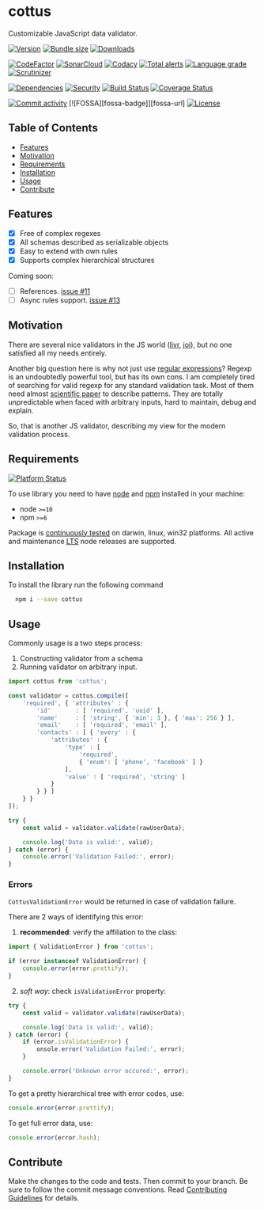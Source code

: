 # cottus

Customizable JavaScript data validator. 

[![Version][badge-vers]][npm]
[![Bundle size][npm-size-badge]][npm-size-url]
[![Downloads][npm-downloads-badge]][npm]

[![CodeFactor][codefactor-badge]][codefactor-url]
[![SonarCloud][sonarcloud-badge]][sonarcloud-url]
[![Codacy][codacy-badge]][codacy-url]
[![Total alerts][lgtm-alerts-badge]][lgtm-alerts-url]
[![Language grade][lgtm-lg-badge]][lgtm-lg-url]
[![Scrutinizer][scrutinizer-badge]][scrutinizer-url]

[![Dependencies][badge-deps]][npm]
[![Security][snyk-badge]][snyk-url]
[![Build Status][tests-badge]][tests-url]
[![Coverage Status][badge-coverage]][url-coverage]

[![Commit activity][commit-activity-badge]][github]
[![FOSSA][fossa-badge]][fossa-url]
[![License][badge-lic]][github]

## Table of Contents
  - [Features](#features)
  - [Motivation](#motivation)
  - [Requirements](#requirements)
  - [Installation](#installation)
  - [Usage](#usage)
  - [Contribute](#contribute)

## Features
- [x] Free of complex regexes
- [x] All schemas described as serializable objects
- [x] Easy to extend with own rules
- [x] Supports complex hierarchical structures

Coming soon:
- [ ] References. [issue #11][i11]
- [ ] Async rules support. [issue #13][i13]

## Motivation

There are several nice validators in the JS world ([livr][npm-livr], [joi][npm-joi]), but no one satisfied all my needs entirely. 

Another big question here is why not just use [regular expressions][RegExp]? Regexp is an undoubtedly powerful tool, but has its own cons. I am completely tired of searching for valid regexp for any standard validation task. Most of them need almost [scientific paper][regexp-email] to describe patterns. They are totally unpredictable when faced with arbitrary inputs, hard to maintain, debug and explain.

So, that is another JS validator, describing my view for the modern validation process. 

## Requirements
[![Platform Status][node-ver-test-badge]][node-ver-test-url]

To use library you need to have [node](https://nodejs.org) and [npm](https://www.npmjs.com) installed in your machine:

* node `>=10`
* npm `>=6`

Package is [continuously tested][node-ver-test-url] on darwin, linux, win32 platforms. All active and maintenance [LTS](https://nodejs.org/en/about/releases/) node releases are supported.

## Installation

To install the library run the following command

```bash
  npm i --save cottus
```

## Usage

Commonly usage is a two steps process:
  1. Constructing validator from a schema
  2. Running validator on arbitrary input.

```javascript
import cottus from 'cottus';

const validator = cottus.compile([
    'required', { 'attributes' : {
        'id'       : [ 'required', 'uuid' ],
        'name'     : [ 'string', { 'min': 3 }, { 'max': 256 } ],
        'email'    : [ 'required', 'email' ],
        'contacts' : [ { 'every' : {
            'attributes' : {
                'type' : [
                    'required',
                    { 'enum': [ 'phone', 'facebook' ] }
                ],
                'value' : [ 'required', 'string' ]
            }
        } } ]
    } }
]);

try {
    const valid = validator.validate(rawUserData);

    console.log('Data is valid:', valid);
} catch (error) {
    console.error('Validation Failed:', error);
}

```

### Errors
`CottusValidationError` would be returned in case of validation failure.

There are 2 ways of identifying this error: 

1. **recommended**: verify the affiliation to the class:
   
  ```javascript
  import { ValidationError } from 'cottus';
  
  if (error instanceof ValidationError) {
      console.error(error.prettify);
  }
  ``` 
2. *soft way*: check `isValidationError` property:
  
  ```javascript
  try {
      const valid = validator.validate(rawUserData);
  
      console.log('Data is valid:', valid);
  } catch (error) {
      if (error.isValidationError) {
          onsole.error('Validation Failed:', error);
      }
  
      console.error('Unknown error occured:', error);
  }
  ``` 

  To get a pretty hierarchical tree with error codes, use:
  ```javascript
  console.error(error.prettify);
  ```

  To get full error data, use: 
  ```javascript
  console.error(error.hash);
  ```

## Contribute

Make the changes to the code and tests. Then commit to your branch. Be sure to follow the commit message conventions. Read [Contributing Guidelines](.github/CONTRIBUTING.md) for details.

[npm]: https://www.npmjs.com/package/cottus
[github]: https://github.com/pustovitDmytro/cottus
[coveralls]: https://coveralls.io/github/pustovitDmytro/cottus?branch=master
[badge-deps]: https://img.shields.io/librariesio/release/npm/cottus.svg
[badge-vers]: https://img.shields.io/npm/v/cottus.svg
[badge-lic]: https://img.shields.io/github/license/pustovitDmytro/cottus.svg
[badge-coverage]: https://coveralls.io/repos/github/pustovitDmytro/cottus/badge.svg?branch=master
[url-coverage]: https://coveralls.io/github/pustovitDmytro/cottus?branch=master

[snyk-badge]: https://snyk-widget.herokuapp.com/badge/npm/cottus/badge.svg
[snyk-url]: https://snyk.io/advisor/npm-package/cottus

[tests-badge]: https://img.shields.io/circleci/build/github/pustovitDmytro/cottus
[tests-url]: https://app.circleci.com/pipelines/github/pustovitDmytro/cottus

[codefactor-badge]: https://www.codefactor.io/repository/github/pustovitdmytro/cottus/badge
[codefactor-url]: https://www.codefactor.io/repository/github/pustovitdmytro/cottus

[commit-activity-badge]: https://img.shields.io/github/commit-activity/m/pustovitDmytro/cottus

[scrutinizer-badge]: https://scrutinizer-ci.com/g/pustovitDmytro/cottus/badges/quality-score.png?b=master
[scrutinizer-url]: https://scrutinizer-ci.com/g/pustovitDmytro/cottus/?branch=master

[lgtm-lg-badge]: https://img.shields.io/lgtm/grade/javascript/g/pustovitDmytro/cottus.svg?logo=lgtm&logoWidth=18
[lgtm-lg-url]: https://lgtm.com/projects/g/pustovitDmytro/cottus/context:javascript

[lgtm-alerts-badge]: https://img.shields.io/lgtm/alerts/g/pustovitDmytro/cottus.svg?logo=lgtm&logoWidth=18
[lgtm-alerts-url]: https://lgtm.com/projects/g/pustovitDmytro/cottus/alerts/

[codacy-badge]: https://app.codacy.com/project/badge/Grade/9ca51e1503df488f92393737a3be2271
[codacy-url]: https://www.codacy.com/gh/pustovitDmytro/cottus/dashboard?utm_source=github.com&amp;utm_medium=referral&amp;utm_content=pustovitDmytro/cottus&amp;utm_campaign=Badge_Grade

[sonarcloud-badge]: https://sonarcloud.io/api/project_badges/measure?project=pustovitDmytro_cottus&metric=alert_status
[sonarcloud-url]: https://sonarcloud.io/dashboard?id=pustovitDmytro_cottus

[npm-downloads-badge]: https://img.shields.io/npm/dw/cottus
[npm-size-badge]: https://img.shields.io/bundlephobia/min/cottus
[npm-size-url]: https://bundlephobia.com/result?p=cottus

[appveyor-badge]: https://ci.appveyor.com/api/projects/status/lik73h3vxd7687pr/branch/master?svg=true
[appveyor-url]: https://ci.appveyor.com/project/pustovitDmytro/cottus/branch/master

[node-ver-test-badge]: https://github.com/pustovitDmytro/npm-boilerplate/actions/workflows/npt.yml/badge.svg?branch=master
[node-ver-test-url]: https://github.com/pustovitDmytro/npm-boilerplate/actions?query=workflow%3A%22Node.js+versions%22

[i11]: https://github.com/user/repo/issues/11
[i13]: https://github.com/user/repo/issues/13

[npm-joi]: https://www.npmjs.com/package/joi
[npm-livr]: https://www.npmjs.com/package/livr
[regexp-email]: https://www.regular-expressions.info/email.html

[RegExp]: https://en.wikipedia.org/wiki/Regular_expression
